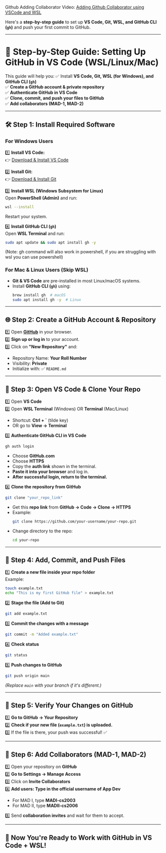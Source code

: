 Github Adding Collaborator Video: [Adding Github Collaborator using VSCode and WSL](https://youtu.be/fUY1MtqCoRU)

Here's a **step-by-step guide** to set up **VS Code, Git, WSL, and GitHub CLI (`gh`)** and push your first commit to GitHub.

---

# 🚀 **Step-by-Step Guide: Setting Up GitHub in VS Code (WSL/Linux/Mac)**
This guide will help you:
✅ Install **VS Code, Git, WSL (for Windows), and GitHub CLI (`gh`)**  
✅ **Create a GitHub account & private repository**  
✅ **Authenticate GitHub in VS Code**  
✅ **Clone, commit, and push your files to GitHub**  
✅ **Add collaborators (MAD-1, MAD-2)**  

---

## **🛠 Step 1: Install Required Software**
### **For Windows Users**
1️⃣ **Install VS Code:**  
   👉 [Download & Install VS Code](https://code.visualstudio.com/download)  

2️⃣ **Install Git:**  
   👉 [Download & Install Git](https://git-scm.com/downloads)  

3️⃣ **Install WSL (Windows Subsystem for Linux)**  
   Open **PowerShell (Admin)** and run:  
   ```sh
   wsl --install
   ```
   Restart your system.

4️⃣ **Install GitHub CLI (`gh`)**  
   Open **WSL Terminal** and run:
   ```sh
   sudo apt update && sudo apt install gh -y
   ```

(Note: gh command will also work in powershell, if you are struggling with wsl you can use powershell)
### **For Mac & Linux Users** (Skip WSL)
- **Git & VS Code** are pre-installed in most Linux/macOS systems.
- Install **GitHub CLI (`gh`)** using:
  ```sh
  brew install gh  # macOS
  sudo apt install gh -y  # Linux
  ```

---

## **🌐 Step 2: Create a GitHub Account & Repository**
1️⃣ Open **[GitHub](https://github.com/)** in your browser.  
2️⃣ **Sign up or log in** to your account.  
3️⃣ Click on **"New Repository"** and:  
   - Repository Name: **Your Roll Number**  
   - Visibility: **Private**  
   - Initialize with: ✅ `README.md`  

---

## **🔗 Step 3: Open VS Code & Clone Your Repo**
1️⃣ Open **VS Code**  
2️⃣ Open **WSL Terminal** (Windows) OR **Terminal** (Mac/Linux)  
   - Shortcut: **Ctrl + `** (tilde key)  
   - OR go to **View → Terminal**  

3️⃣ **Authenticate GitHub CLI in VS Code**
   ```sh
   gh auth login
   ```
   - Choose **GitHub.com**
   - Choose **HTTPS**
   - Copy the **auth link** shown in the terminal.
   - **Paste it into your browser** and log in.
   - **After successful login, return to the terminal.**

4️⃣ **Clone the repository from GitHub**  
   ```sh
   git clone "your_repo_link"
   ```
   - Get this **repo link** from **GitHub → Code → Clone → HTTPS**  
   - Example:
     ```sh
     git clone https://github.com/your-username/your-repo.git
     ```
   - Change directory to the repo:
     ```sh
     cd your-repo
     ```

---

## **📝 Step 4: Add, Commit, and Push Files**
1️⃣ **Create a new file inside your repo folder**  
   Example:
   ```sh
   touch example.txt
   echo "This is my first GitHub file" > example.txt
   ```

2️⃣ **Stage the file (Add to Git)**
   ```sh
   git add example.txt
   ```

3️⃣ **Commit the changes with a message**
   ```sh
   git commit -m "Added example.txt"
   ```

4️⃣ **Check status**
   ```sh
   git status
   ```

5️⃣ **Push changes to GitHub**
   ```sh
   git push origin main
   ```
   *(Replace `main` with your branch if it's different.)*

---

## **🔎 Step 5: Verify Your Changes on GitHub**
1️⃣ **Go to GitHub → Your Repository**  
2️⃣ **Check if your new file (`example.txt`) is uploaded.**  
3️⃣ If the file is there, your push was successful! ✅  

---

## **👥 Step 6: Add Collaborators (MAD-1, MAD-2)**
1️⃣ Open your repository on **GitHub**  
2️⃣ **Go to Settings → Manage Access**  
3️⃣ Click on **Invite Collaborators**  
4️⃣ **Add users: Type in the official username of App Dev**
   - For MAD I, type **MADI-cs2003**
   - For MAD II, type **MADII-cs2006**
      
5️⃣ Send **collaboration invites** and wait for them to accept.  

---

## 🎯 **Now You're Ready to Work with GitHub in VS Code + WSL!**
